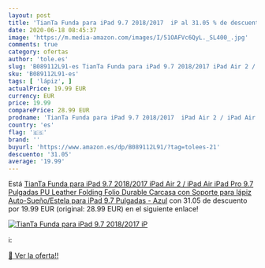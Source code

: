 ```yaml
---
layout: post
title: 'TianTa Funda para iPad 9.7 2018/2017  iP al 31.05 % de descuento'
date: 2020-06-18 08:45:37
image: 'https://m.media-amazon.com/images/I/51OAFVc6QyL._SL400_.jpg'
comments: true
category: ofertas
author: 'tole.es'
slug: 'B089112L91-es TianTa Funda para iPad 9.7 2018/2017 iPad Air 2 / iPad Air...'
sku: 'B089112L91-es'
tags: [ 'lápiz', ]
actualPrice: 19.99 EUR
currency: EUR
price: 19.99
comparePrice: 28.99 EUR
prodname: 'TianTa Funda para iPad 9.7 2018/2017  iPad Air 2 / iPad Air  iPad Pro 9.7 Pulgadas  PU Leather Folding Folio Durable Carcasa con Soporte para lápiz  Auto-Sueño/Estela para iPad 9.7 Pulgadas - Azul'
country: 'es'
flag: '🇪🇸'
brand: ''
buyurl: 'https://www.amazon.es/dp/B089112L91/?tag=tolees-21'
descuento: '31.05'
average: '19.99'
---
```


Está [TianTa Funda para iPad 9.7 2018/2017  iPad Air 2 / iPad Air  iPad Pro 9.7 Pulgadas  PU Leather Folding Folio Durable Carcasa con Soporte para lápiz  Auto-Sueño/Estela para iPad 9.7 Pulgadas - Azul](https://www.amazon.es/dp/B089112L91/?tag=tolees-21) con 31.05 de descuento por 19.99 EUR (original: 28.99 EUR) en el siguiente enlace!

[![TianTa Funda para iPad 9.7 2018/2017  iP](https://m.media-amazon.com/images/I/51OAFVc6QyL._SL400_.jpg)](https://www.amazon.es/dp/B089112L91/?tag=tolees-21)

ℹ️:


[🛒 Ver la oferta!!](https://www.amazon.es/dp/B089112L91/?tag=tolees-21)
